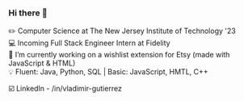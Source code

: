 ### Hi there 👋

   ✏️ Computer Science at The New Jersey Institute of Technology '23  
   💻 Incoming Full Stack Engineer Intern at Fidelity  
   🔭 I’m currently working on a wishlist extension for Etsy (made with JavaScript & HTML)  
   💡 Fluent: Java, Python, SQL | Basic: JavaScript, HMTL, C++

   ☑️ LinkedIn - /in/vladimir-gutierrez  

<!--
**Vladimir-G4/Vladimir-G4** is a ✨ _special_ ✨ repository because its `README.md` (this file) appears on your GitHub profile.

Here are some ideas to get you started:

- 🔭 I’m currently working on ...
- 🌱 I’m currently learning ...
- 👯 I’m looking to collaborate on ...
- 🤔 I’m looking for help with ...
- 💬 Ask me about ...
- 📫 How to reach me: ...
- 😄 Pronouns: ...
- ⚡ Fun fact: ...
-->
